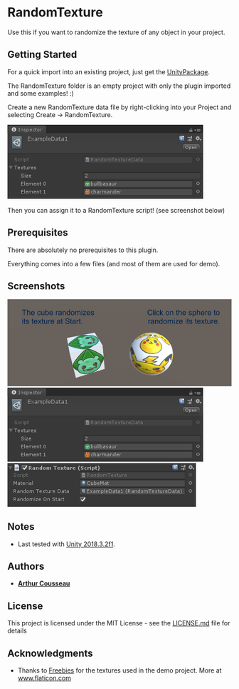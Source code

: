 # RandomTexture

Use this if you want to randomize the texture of any object in your project.

## Getting Started

For a quick import into an existing project, just get the [UnityPackage](RandomTexturePackage.unitypackage).

The RandomTexture folder is an empty project with only the plugin imported and some examples! :)

Create a new RandomTexture data file by right-clicking into your Project and selecting Create -> RandomTexture.

![ScriptableObject Example](Screenshots/Example_Data.PNG)

Then you can assign it to a RandomTexture script! (see screenshot below)

## Prerequisites

There are absolutely no prerequisites to this plugin.

Everything comes into a few files (and most of them are used for demo).

## Screenshots

![Demo Scene](Screenshots/Demo_Scene.PNG)
![ScriptableObject Example](Screenshots/Example_Data.PNG)
![Script Preview](Screenshots/Script_Preview.PNG)

## Notes

* Last tested with [Unity 2018.3.2f1](https://unity3d.com/unity/whats-new/2018.3.2).

## Authors

* **[Arthur Cousseau](https://www.linkedin.com/in/arthurcousseau/)**

## License

This project is licensed under the MIT License - see the [LICENSE.md](LICENSE.md) file for details

## Acknowledgments

* Thanks to [Freebies](https://www.flaticon.com/authors/roundicons-freebies) for the textures used in the demo project. More at www.flaticon.com